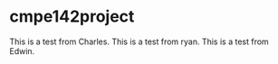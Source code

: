 
# cmpe142project
This is a test from Charles.
This is a test from ryan.
This is a test from Edwin.
